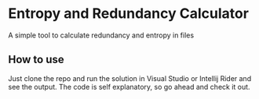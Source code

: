 # Entropy and Redundancy Calculator
A simple tool to calculate redundancy and entropy in files

## How to use
Just clone the repo and run the solution in Visual Studio or Intellij Rider and see the output.
The code is self explanatory, so go ahead and check it out.
